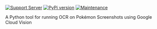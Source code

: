 [![Support Server](https://img.shields.io/discord/614101299197378571.svg?color=7289da&label=Support&logo=discord&style=flat)](https://discord.gg/pdxh7P)
[![PyPi version](https://badgen.net/pypi/v/PogoOCR/)](https://pypi.com/project/PogoOCR)
[![Maintenance](https://img.shields.io/static/v1?label=Maintained?&message=no&color=critical&style=flat)](#)

A Python tool for running OCR on Pokémon Screenshots using Google Cloud Vision
